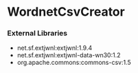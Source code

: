 # WordnetCsvCreator
### External Libraries
* net.sf.extjwnl:extjwnl:1.9.4
* net.sf.extjwnl:extjwnl-data-wn30:1.2
* org.apache.commons:commons-csv:1.5
